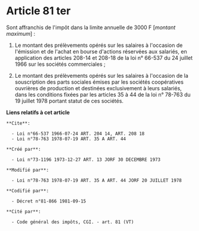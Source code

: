 # Article 81 ter

Sont affranchis de l'impôt dans la limite annuelle de 3000 F [*montant maximum*] :

1. Le montant des prélèvements opérés sur les salaires à l'occasion de l'émission et de l'achat en bourse d'actions réservées
aux salariés, en application des articles 208-14 et 208-18 de la loi n° 66-537 du 24 juillet 1966 sur les sociétés
commerciales ;

2. Le montant des prélèvements opérés sur les salaires à l'occasion de la souscription des parts sociales émises par les
sociétés coopératives ouvrières de production et destinées exclusivement à leurs salariés, dans les conditions fixées par les
articles 35 à 44 de la loi n° 78-763 du 19 juillet 1978 portant statut de ces sociétés.

**Liens relatifs à cet article**

	**Cite**:

	  - Loi n°66-537 1966-07-24 ART. 204 14, ART. 208 18
	  - Loi n°78-763 1978-07-19 ART. 35 A ART. 44

	**Créé par**:

	  - Loi n°73-1196 1973-12-27 ART. 13 JORF 30 DECEMBRE 1973

	**Modifié par**:

	  - Loi n°78-763 1978-07-19 ART. 35 A ART. 44 JORF 20 JUILLET 1978

	**Codifié par**:

	  - Décret n°81-866 1981-09-15

	**Cité par**:

	  - Code général des impôts, CGI. - art. 81 (VT)
